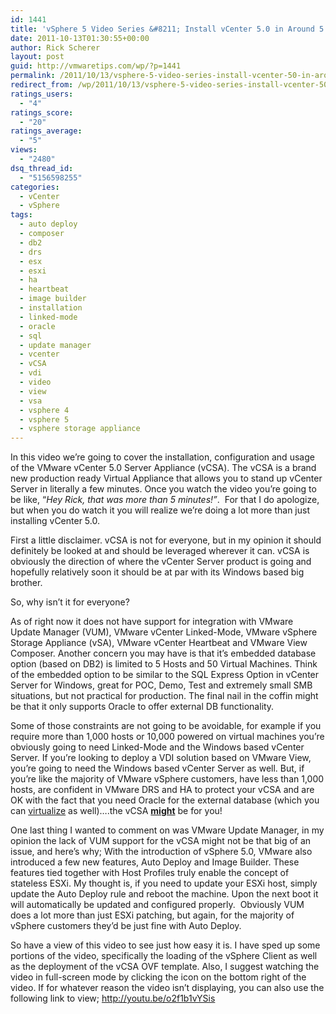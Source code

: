 ```yaml
---
id: 1441
title: 'vSphere 5 Video Series &#8211; Install vCenter 5.0 in Around 5 Minutes'
date: 2011-10-13T01:30:55+00:00
author: Rick Scherer
layout: post
guid: http://vmwaretips.com/wp/?p=1441
permalink: /2011/10/13/vsphere-5-video-series-install-vcenter-50-in-around-5-minutes/
redirect_from: /wp/2011/10/13/vsphere-5-video-series-install-vcenter-50-in-around-5-minutes/
ratings_users:
  - "4"
ratings_score:
  - "20"
ratings_average:
  - "5"
views:
  - "2480"
dsq_thread_id:
  - "5156598255"
categories:
  - vCenter
  - vSphere
tags:
  - auto deploy
  - composer
  - db2
  - drs
  - esx
  - esxi
  - ha
  - heartbeat
  - image builder
  - installation
  - linked-mode
  - oracle
  - sql
  - update manager
  - vcenter
  - vCSA
  - vdi
  - video
  - view
  - vsa
  - vsphere 4
  - vsphere 5
  - vsphere storage appliance
---
```

In this video we&#8217;re going to cover the installation, configuration and usage of the VMware vCenter 5.0 Server Appliance (vCSA). The vCSA is a brand new production ready Virtual Appliance that allows you to stand up vCenter Server in literally a few minutes. Once you watch the video you&#8217;re going to be like, &#8220;_Hey Rick, that was more than 5 minutes!&#8221;_.  For that I do apologize, but when you do watch it you will realize we&#8217;re doing a lot more than just installing vCenter 5.0.

First a little disclaimer. vCSA is not for everyone, but in my opinion it should definitely be looked at and should be leveraged wherever it can. vCSA is obviously the direction of where the vCenter Server product is going and hopefully relatively soon it should be at par with its Windows based big brother.

So, why isn&#8217;t it for everyone?

As of right now it does not have support for integration with VMware Update Manager (VUM), VMware vCenter Linked-Mode, VMware vSphere Storage Appliance (vSA), VMware vCenter Heartbeat and VMware View Composer. Another concern you may have is that it&#8217;s embedded database option (based on DB2) is limited to 5 Hosts and 50 Virtual Machines. Think of the embedded option to be similar to the SQL Express Option in vCenter Server for Windows, great for POC, Demo, Test and extremely small SMB situations, but not practical for production. The final nail in the coffin might be that it only supports Oracle to offer external DB functionality.

Some of those constraints are not going to be avoidable, for example if you require more than 1,000 hosts or 10,000 powered on virtual machines you&#8217;re obviously going to need Linked-Mode and the Windows based vCenter Server. If you&#8217;re looking to deploy a VDI solution based on VMware View, you&#8217;re going to need the Windows based vCenter Server as well. But, if you&#8217;re like the majority of VMware vSphere customers, have less than 1,000 hosts, are confident in VMware DRS and HA to protect your vCSA and are OK with the fact that you need Oracle for the external database (which you can <a href="http://www.vmware.com/support/policies/oracle-support.html" target="_blank">virtualize</a> as well)&#8230;.the vCSA **<span style="text-decoration: underline;">might</span>** be for you!

One last thing I wanted to comment on was VMware Update Manager, in my opinion the lack of VUM support for the vCSA might not be that big of an issue, and here&#8217;s why; With the introduction of vSphere 5.0, VMware also introduced a few new features, Auto Deploy and Image Builder. These features tied together with Host Profiles truly enable the concept of stateless ESXi. My thought is, if you need to update your ESXi host, simply update the Auto Deploy rule and reboot the machine. Upon the next boot it will automatically be updated and configured properly.  Obviously VUM does a lot more than just ESXi patching, but again, for the majority of vSphere customers they&#8217;d be just fine with Auto Deploy.

So have a view of this video to see just how easy it is. I have sped up some portions of the video, specifically the loading of the vSphere Client as well as the deployment of the vCSA OVF template. Also, I suggest watching the video in full-screen mode by clicking the icon on the bottom right of the video. If for whatever reason the video isn’t displaying, you can also use the following link to view; <a href="http://youtu.be/o2f1b1vYSis" target="_blank">http://youtu.be/o2f1b1vYSis</a>